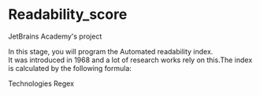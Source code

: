 # Readability_score
JetBrains Academy's project

In this stage, you will program the Automated readability index.  
It was introduced in 1968 and a lot of research works rely on this.The index is calculated by the following formula:  

Technologies
Regex

